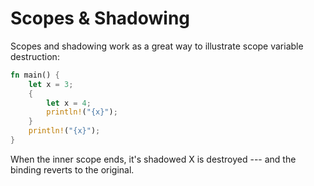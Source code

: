 # Scopes & Shadowing

Scopes and shadowing work as a great way to illustrate scope variable destruction:

```rust
fn main() {
    let x = 3;
    {
        let x = 4;
        println!("{x}");
    }
    println!("{x}");
}
```

When the inner scope ends, it's shadowed X is destroyed --- and the binding reverts to the original.